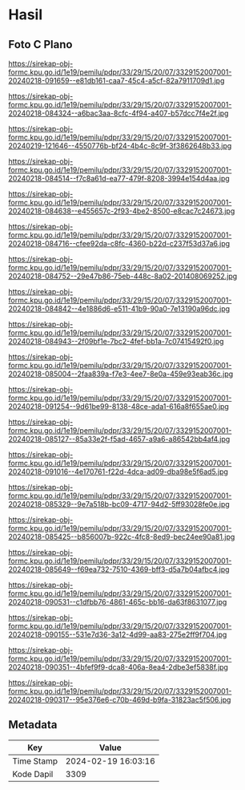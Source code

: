 # Hasil

## Foto C Plano

https://sirekap-obj-formc.kpu.go.id/1e19/pemilu/pdpr/33/29/15/20/07/3329152007001-20240218-091659--e81db161-caa7-45c4-a5cf-82a7911709d1.jpg

https://sirekap-obj-formc.kpu.go.id/1e19/pemilu/pdpr/33/29/15/20/07/3329152007001-20240218-084324--a6bac3aa-8cfc-4f94-a407-b57dcc7f4e2f.jpg

https://sirekap-obj-formc.kpu.go.id/1e19/pemilu/pdpr/33/29/15/20/07/3329152007001-20240219-121646--4550776b-bf24-4b4c-8c9f-3f3862648b33.jpg

https://sirekap-obj-formc.kpu.go.id/1e19/pemilu/pdpr/33/29/15/20/07/3329152007001-20240218-084514--f7c8a61d-ea77-479f-8208-3994e154d4aa.jpg

https://sirekap-obj-formc.kpu.go.id/1e19/pemilu/pdpr/33/29/15/20/07/3329152007001-20240218-084638--e455657c-2f93-4be2-8500-e8cac7c24673.jpg

https://sirekap-obj-formc.kpu.go.id/1e19/pemilu/pdpr/33/29/15/20/07/3329152007001-20240218-084716--cfee92da-c8fc-4360-b22d-c237f53d37a6.jpg

https://sirekap-obj-formc.kpu.go.id/1e19/pemilu/pdpr/33/29/15/20/07/3329152007001-20240218-084752--29e47b86-75eb-448c-8a02-201408069252.jpg

https://sirekap-obj-formc.kpu.go.id/1e19/pemilu/pdpr/33/29/15/20/07/3329152007001-20240218-084842--4e1886d6-e511-41b9-90a0-7e13190a96dc.jpg

https://sirekap-obj-formc.kpu.go.id/1e19/pemilu/pdpr/33/29/15/20/07/3329152007001-20240218-084943--2f09bf1e-7bc2-4fef-bb1a-7c07415492f0.jpg

https://sirekap-obj-formc.kpu.go.id/1e19/pemilu/pdpr/33/29/15/20/07/3329152007001-20240218-085004--2faa839a-f7e3-4ee7-8e0a-459e93eab36c.jpg

https://sirekap-obj-formc.kpu.go.id/1e19/pemilu/pdpr/33/29/15/20/07/3329152007001-20240218-091254--9d61be99-8138-48ce-ada1-616a8f655ae0.jpg

https://sirekap-obj-formc.kpu.go.id/1e19/pemilu/pdpr/33/29/15/20/07/3329152007001-20240218-085127--85a33e2f-f5ad-4657-a9a6-a86542bb4af4.jpg

https://sirekap-obj-formc.kpu.go.id/1e19/pemilu/pdpr/33/29/15/20/07/3329152007001-20240218-091016--4e170761-f22d-4dca-ad09-dba98e5f6ad5.jpg

https://sirekap-obj-formc.kpu.go.id/1e19/pemilu/pdpr/33/29/15/20/07/3329152007001-20240218-085329--9e7a518b-bc09-4717-94d2-5ff93028fe0e.jpg

https://sirekap-obj-formc.kpu.go.id/1e19/pemilu/pdpr/33/29/15/20/07/3329152007001-20240218-085425--b856007b-922c-4fc8-8ed9-bec24ee90a81.jpg

https://sirekap-obj-formc.kpu.go.id/1e19/pemilu/pdpr/33/29/15/20/07/3329152007001-20240218-085649--f69ea732-7510-4369-bff3-d5a7b04afbc4.jpg

https://sirekap-obj-formc.kpu.go.id/1e19/pemilu/pdpr/33/29/15/20/07/3329152007001-20240218-090531--c1dfbb76-4861-465c-bb16-da63f8631077.jpg

https://sirekap-obj-formc.kpu.go.id/1e19/pemilu/pdpr/33/29/15/20/07/3329152007001-20240218-090155--531e7d36-3a12-4d99-aa83-275e2ff9f704.jpg

https://sirekap-obj-formc.kpu.go.id/1e19/pemilu/pdpr/33/29/15/20/07/3329152007001-20240218-090351--4bfef9f9-dca8-406a-8ea4-2dbe3ef5838f.jpg

https://sirekap-obj-formc.kpu.go.id/1e19/pemilu/pdpr/33/29/15/20/07/3329152007001-20240218-090317--95e376e6-c70b-469d-b9fa-31823ac5f506.jpg


## Metadata

| Key        | Value               |
| ---------- | ------------------- |
| Time Stamp | 2024-02-19 16:03:16 |
| Kode Dapil | 3309                |




